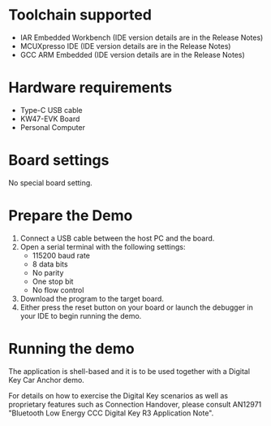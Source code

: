 Toolchain supported
===================
- IAR Embedded Workbench (IDE version details are in the Release Notes)
- MCUXpresso IDE (IDE version details are in the Release Notes)
- GCC ARM Embedded (IDE version details are in the Release Notes)

Hardware requirements
=====================
- Type-C USB cable
- KW47-EVK Board
- Personal Computer

Board settings
============
No special board setting.

Prepare the Demo
================
1.  Connect a USB cable between the host PC and the board.
2.  Open a serial terminal with the following settings:
    - 115200 baud rate
    - 8 data bits
    - No parity
    - One stop bit
    - No flow control
3.  Download the program to the target board.
4.  Either press the reset button on your board or launch the debugger in your IDE to begin running the demo.

Running the demo
================
The application is shell-based and it is to be used together with a Digital Key Car Anchor demo.

For details on how to exercise the Digital Key scenarios as well as proprietary features such as Connection Handover, please consult AN12971 "Bluetooth Low Energy CCC Digital Key R3 Application Note".